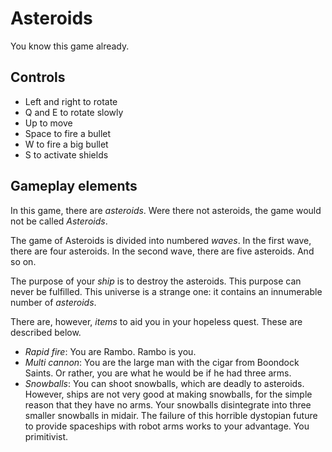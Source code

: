 Asteroids
=========

You know this game already.

Controls
--------

* Left and right to rotate
* Q and E to rotate slowly
* Up to move
* Space to fire a bullet
* W to fire a big bullet
* S to activate shields

Gameplay elements
-----------------

In this game, there are *asteroids*. Were there not asteroids, the game would
not be called *Asteroids*.

The game of Asteroids is divided into numbered *waves*. In the first wave, there
are four asteroids. In the second wave, there are five asteroids. And so on.

The purpose of your *ship* is to destroy the asteroids. This purpose can never
be fulfilled. This universe is a strange one: it contains an innumerable number
of *asteroids*.

There are, however, *items* to aid you in your hopeless quest. These are
described below.

* *Rapid fire*: You are Rambo. Rambo is you.
* *Multi cannon*: You are the large man with the cigar from Boondock Saints.
  Or rather, you are what he would be if he had three arms.
* *Snowballs*: You can shoot snowballs, which are deadly to asteroids. However,
  ships are not very good at making snowballs, for the simple reason that they
  have no arms. Your snowballs disintegrate into three smaller snowballs in
  midair. The failure of this horrible dystopian future to provide spaceships
  with robot arms works to your advantage. You primitivist.
